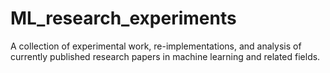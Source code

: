 # ML_research_experiments
A collection of experimental work, re-implementations, and analysis of currently published research papers in machine learning and related fields.
